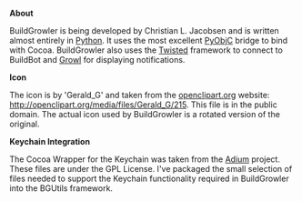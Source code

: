 **About**

BuildGrowler is being developed by Christian L. Jacobsen and is written almost entirely in [Python](http://www.python.org). It uses the most excellent [PyObjC](http://pyobjc.sourceforge.net/) bridge to bind with Cocoa. BuildGrowler also uses the [Twisted](http://twistedmatrix.com/) framework to connect to BuildBot and [Growl](http://growl.info/) for displaying notifications.

**Icon**

The icon is by 'Gerald\_G' and taken from the [openclipart.org](http://openclipart.org/) website: http://openclipart.org/media/files/Gerald_G/215. This file is in the public domain. The actual icon used by BuildGrowler is a rotated version of the original.

**Keychain Integration**

The Cocoa Wrapper for the Keychain was taken from the [Adium](http://www.adiumx.org) project. These files are under the GPL License. I've packaged the small selection of files needed to support the Keychain functionality required in BuildGrowler into the BGUtils framework.






